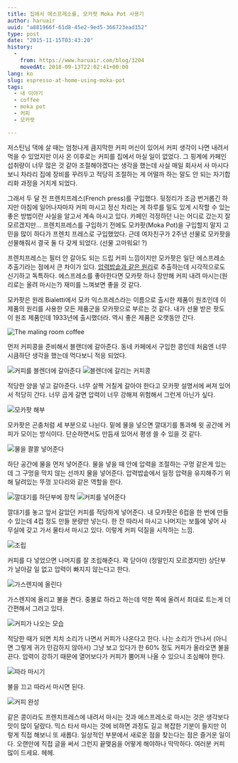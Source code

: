 ```yaml
---
title: 집에서 에스프레소를, 모카팟 Moka Pot 사용기
author: haruair
uuid: "a881966f-61d8-45e2-9ed5-366723ead152"
type: post
date: "2015-11-15T03:43:20"
history:
  - 
    from: https://www.haruair.com/blog/3204
    movedAt: 2018-09-13T22:02:41+00:00
lang: ko
slug: espresso-at-home-using-moka-pot
tags:
  - 내 이야기
  - coffee
  - moka pot
  - 커피
  - 모카팟

---
```

저스틴님 댁에 살 때는 엄청나게 큼지막한 커피 머신이 있어서 커피 생각이 나면 내려서 먹을 수 있었지만 이사 온 이후로는 커피를 집에서 마실 일이 없었다. 그 핑계에 카페인 섭취량이 너무 많은 것 같아 조절해야겠다는 생각을 했는데 사실 매일 회사서 사 마시다 보니 차라리 집에 장비를 꾸려두고 적당히 조절하는 게 어떨까 하는 말도 안 되는 자기합리화 과정을 거치게 되었다.

그래서 두 달 전 프렌치프레스(French press)를 구입했다. 뒷정리가 조금 번거롭긴 하지만 아침에 일어나자마자 커피 마시고 정신 차리는 게 하루를 밀도 있게 시작할 수 있는 좋은 방법이란 사실을 알고서 계속 마시고 있다. 카페인 걱정하던 나는 어디로 갔는지 잘 모르겠지만&#8230; 프렌치프레스를 구입하기 전에도 모카팟(Moka Pot)을 구입할지 말지 고민을 많이 하다가 프렌치 프레스로 구입했었다. 근데 여자친구가 2주년 선물로 모카팟을 선물해줘서 결국 둘 다 갖게 되었다. (선물 고마워요! ?)

프렌치프레스는 필터 안 갈아도 되는 드립 커피 느낌이지만 모카팟은 일단 에스프레소 추출기라는 점에서 큰 차이가 있다. [압력밥솥과 같은 원리][1]로 추출하는데 시각적으로도 신기하고 독특하다. 에스프레소를 좋아한다면 모카팟 하나 장만해 커피 내려 마시는(원리로는 올려 마시는?) 재미를 느껴보면 좋을 것 같다.

모카팟은 원래 Bialetti에서 모카 익스프레스라는 이름으로 출시한 제품이 원조인데 이 제품의 원리를 사용한 모든 제품군을 모카팟으로 부르는 것 같다. 내가 선물 받은 팟도 이 원조 제품인데 1933년에 출시했더라. 역시 좋은 제품은 오랫동안 간다.

<img src="https://live.staticflickr.com/700/22401507254_f3eb03f797_h.jpg?w=660&#038;ssl=1" alt="The maling room coffee" />

먼저 커피콩을 준비해서 블랜더에 갈아준다. 동네 카페에서 구입한 콩인데 처음엔 너무 시큼하단 생각을 했는데 먹다보니 적응 되었다.

<img src="https://live.staticflickr.com/689/22998288306_971fb91cd5_h.jpg?w=660&#038;ssl=1" alt="커피를 블렌더에 갈아준다" />

<img src="https://live.staticflickr.com/5725/22401627364_081c6a52bd_h.jpg?w=660&#038;ssl=1" alt="블렌더에 갈리는 커피콩" />

적당한 양을 넣고 갈아준다. 너무 살짝 거칠게 갈아야 한다고 모카팟 설명서에 써져 있어서 적당히 간다. 너무 곱게 갈면 압력이 너무 강해져 위험해서 그런게 아닌가 싶다.

<img src="https://live.staticflickr.com/773/22401686044_ab45e3cd2d_h.jpg?w=660&#038;ssl=1" alt="모카팟 해부" />

모카팟은 곤충처럼 세 부분으로 나뉜다. 밑에 물을 넣으면 깔대기를 통과해 윗 공간에 커피가 모이는 방식이다. 단순하면서도 만듬새 있어서 평생 쓸 수 있을 것 같다.

<img src="https://live.staticflickr.com/639/23011010172_ca6afcc814_h.jpg?w=660&#038;ssl=1" alt="물을 콸콸 넣어준다" />

하단 공간에 물을 먼저 넣어준다. 물을 넣을 때 안에 압력을 조절하는 구멍 같은게 있는데 그 구멍을 막지 않는 선까지 물을 넣어준다. 압력밥솥에서 일정 압력을 유지해주기 위해 달려있는 뚜껑 꼬다리와 같은 역할을 한다.

<img src="https://live.staticflickr.com/754/22606246197_c73f257ec4_h.jpg?w=660&#038;ssl=1" alt="깔대기를 하단부에 장착" />

<img src="https://live.staticflickr.com/776/22403451163_ef387566f0_h.jpg?w=660&#038;ssl=1" alt="커피를 넣어준다" />

깔대기를 놓고 앞서 갈았던 커피를 적당하게 넣어준다. 내 모카팟은 6컵을 한 번에 만들 수 있는데 4컵 정도 만들 분량만 넣는다. 한 잔 따라서 마시고 나머지는 보틀에 넣어 사무실에 갖고 가서 물타서 마시고 있다. 이렇게 커피 덕질을 시작하는 느낌.

<img src="https://live.staticflickr.com/593/22632450109_b8b751529c_h.jpg?w=660&#038;ssl=1" alt="조립" />

커피를 다 넣었으면 나머지를 잘 조립해준다. 꽉 닫아야 (정말인지 모르겠지만) 상단부가 날아갈 일 없고 압력이 빠지지 않는다고 한다.

<img src="https://live.staticflickr.com/593/22403555113_9febddfe54_h.jpg?w=660&#038;ssl=1" alt="가스렌지에 올린다" />

가스렌지에 올리고 불을 켠다. 중불로 하라고 하는데 약한 쪽에 올려서 최대로 트는게 더 간편해서 그러고 있다.

<img src="https://live.staticflickr.com/622/23024789925_ba4e356394_h.jpg?w=660&#038;ssl=1" alt="커피가 나오는 모습" />

적당한 때가 되면 치치 소리가 나면서 커피가 나온다고 한다. 나는 소리가 안나서 (아니면 그렇게 귀가 민감하지 않아서) 그냥 보고 있다가 한 60% 정도 커피가 올라오면 불을 끈다. 압력이 강하기 때문에 열어보다가 커피가 뿜어져 나올 수 있으니 조심해야 한다.

<img src="https://live.staticflickr.com/667/22403650743_205d890fed_h.jpg?w=660&#038;ssl=1" alt="따라 마시기" />

불을 끄고 따라서 마시면 된다.

<img src="https://live.staticflickr.com/637/22632655349_63e0490d43_h.jpg?w=660&#038;ssl=1" alt="커피 완성" />

같은 콩이라도 프렌치프레스에 내려서 마시는 것과 에스프레소로 마시는 것은 생각보다 맛이 많이 달랐다. 믹스 타서 마시는 것에 비하면 과정도 길고 복잡한 기분이 들지만 이렇게 직접 해보니 또 새롭다. 일상적인 부분에서 새로운 점을 찾는다는 점은 즐거운 일이다. 오랜만에 직접 글을 써서 그런지 끝맺음을 어떻게 해야하나 막막하다. 여러분 커피 많이 드세요. 헤헤.

 [1]: https://en.wikipedia.org/wiki/File:Moka_Animation.gif